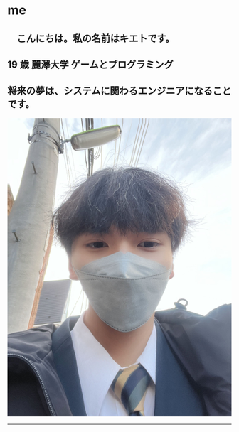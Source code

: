 # me
 　こんにちは。私の名前はキエトです。
 ---
 19 歳
 麗澤大学
 ゲームとプログラミング
 ---

 将来の夢は、システムに関わるエンジニアになることです。
 ---
 
 ![自分の写真](IMG_1211.jpg)

---

